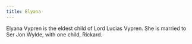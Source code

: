 ```yaml
---
title: Elyana
---
```


Elyana Vypren is the eldest child of Lord Lucias Vypren. She is married to Ser Jon Wylde, with one child, Rickard.



